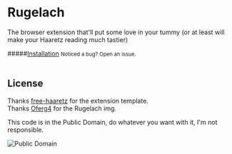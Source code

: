 # Rugelach

The browser extension that'll put some love in your tummy
(or at least will make your Haaretz reading much tastier)
<br/>

#####[Installation](https://github.com/yuvadm/free-haaretz#install)
<small>Noticed a bug? Open an issue.</small>
<br/><br/>

## License

Thanks [free-haaretz](https://github.com/yuvadm/free-haaretz) for the extension template.<br>
Thanks [Oferg4](https://commons.wikimedia.org/wiki/File:%D7%A8%D7%95%D7%92%D7%9C%D7%9A.jpg) for the Rugelach img.<br>

This code is in the Public Domain, do whatever you want with it, I'm not responsible.

![Public Domain](https://i.creativecommons.org/p/mark/1.0/88x31.png)